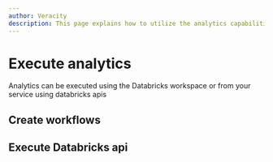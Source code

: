 ```yaml
---
author: Veracity
description: This page explains how to utilize the analytics capabilities
---
```


# Execute analytics

Analytics can be executed using the Databricks workspace or from your service using databricks apis

## Create workflows

## Execute Databricks api